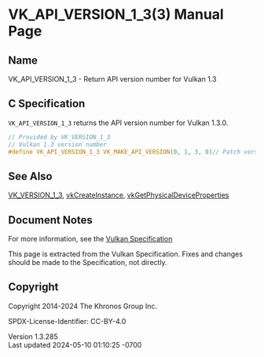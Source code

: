 # VK_API_VERSION_1_3(3) Manual Page

## Name

VK_API_VERSION_1_3 - Return API version number for Vulkan 1.3



## <a href="#_c_specification" class="anchor"></a>C Specification

`VK_API_VERSION_1_3` returns the API version number for Vulkan 1.3.0.

``` c
// Provided by VK_VERSION_1_3
// Vulkan 1.3 version number
#define VK_API_VERSION_1_3 VK_MAKE_API_VERSION(0, 1, 3, 0)// Patch version should always be set to 0
```

## <a href="#_see_also" class="anchor"></a>See Also

[VK_VERSION_1_3](https://registry.khronos.org/vulkan/specs/1.3-extensions/man/html/VK_VERSION_1_3.html),
[vkCreateInstance](https://registry.khronos.org/vulkan/specs/1.3-extensions/man/html/vkCreateInstance.html),
[vkGetPhysicalDeviceProperties](https://registry.khronos.org/vulkan/specs/1.3-extensions/man/html/vkGetPhysicalDeviceProperties.html)

## <a href="#_document_notes" class="anchor"></a>Document Notes

For more information, see the <a
href="https://registry.khronos.org/vulkan/specs/1.3-extensions/html/vkspec.html#VK_API_VERSION_1_3"
target="_blank" rel="noopener">Vulkan Specification</a>

This page is extracted from the Vulkan Specification. Fixes and changes
should be made to the Specification, not directly.

## <a href="#_copyright" class="anchor"></a>Copyright

Copyright 2014-2024 The Khronos Group Inc.

SPDX-License-Identifier: CC-BY-4.0

Version 1.3.285  
Last updated 2024-05-10 01:10:25 -0700
